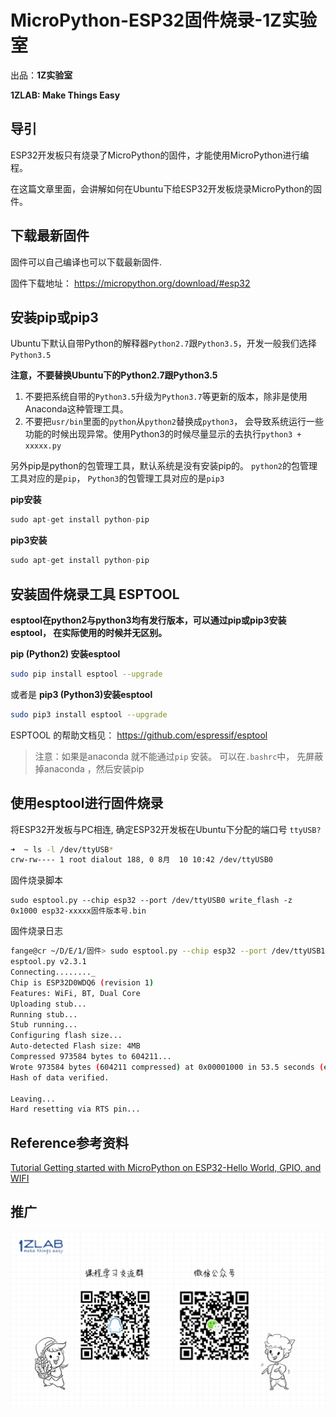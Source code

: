 # MicroPython-ESP32固件烧录-1Z实验室



出品：**1Z实验室**

**1ZLAB: Make Things Easy**



## 导引

ESP32开发板只有烧录了MicroPython的固件，才能使用MicroPython进行编程。

在这篇文章里面，会讲解如何在Ubuntu下给ESP32开发板烧录MicroPython的固件。



## 下载最新固件

固件可以自己编译也可以下载最新固件.

固件下载地址： https://micropython.org/download/#esp32

## 安装pip或pip3
Ubuntu下默认自带Python的解释器`Python2.7`跟`Python3.5`，开发一般我们选择`Python3.5`

**注意，不要替换Ubuntu下的Python2.7跟Python3.5**
1. 不要把系统自带的`Python3.5`升级为`Python3.7`等更新的版本，除非是使用Anaconda这种管理工具。
2. 不要把`usr/bin`里面的`python`从`python2`替换成`python3`， 会导致系统运行一些功能的时候出现异常。使用Python3的时候尽量显示的去执行`python3 + xxxxx.py`

另外pip是python的包管理工具，默认系统是没有安装pip的。
`python2`的包管理工具对应的是`pip`， `Python3`的包管理工具对应的是`pip3`

**pip安装**
```python
sudo apt-get install python-pip
```

**pip3安装**
```python
sudo apt-get install python-pip
```


## 安装固件烧录工具 ESPTOOL

**esptool在python2与python3均有发行版本，可以通过pip或pip3安装esptool， 在实际使用的时候并无区别。**


**pip (Python2) 安装esptool**

```bash
sudo pip install esptool --upgrade
```
或者是
**pip3 (Python3)安装esptool**

```bash
sudo pip3 install esptool --upgrade
```
ESPTOOL 的帮助文档见： https://github.com/espressif/esptool

>  注意：如果是anaconda  就不能通过`pip` 安装。 可以在`.bashrc`中， 先屏蔽掉anaconda ，然后安装pip


## 使用esptool进行固件烧录

将ESP32开发板与PC相连,  确定ESP32开发板在Ubuntu下分配的端口号 `ttyUSB?` 

```bash
➜  ~ ls -l /dev/ttyUSB* 
crw-rw---- 1 root dialout 188, 0 8月  10 10:42 /dev/ttyUSB0
```

固件烧录脚本

```
sudo esptool.py --chip esp32 --port /dev/ttyUSB0 write_flash -z  0x1000 esp32-xxxxx固件版本号.bin 
```


固件烧录日志

```bash
fange@cr ~/D/E/1/固件> sudo esptool.py --chip esp32 --port /dev/ttyUSB1 write_flash -z  0x1000 esp32-20180411-v1.9.3-534-g59dda710.bin 
esptool.py v2.3.1
Connecting........_
Chip is ESP32D0WDQ6 (revision 1)
Features: WiFi, BT, Dual Core
Uploading stub...
Running stub...
Stub running...
Configuring flash size...
Auto-detected Flash size: 4MB
Compressed 973584 bytes to 604211...
Wrote 973584 bytes (604211 compressed) at 0x00001000 in 53.5 seconds (effective 145.5 kbit/s)...
Hash of data verified.

Leaving...
Hard resetting via RTS pin...


```



## Reference参考资料



[Tutorial Getting started with MicroPython on ESP32-Hello World, GPIO, and WIFI](https://www.cnx-software.com/2017/10/16/esp32-micropython-tutorials/)



## 推广



![推广](./image/ad.png)

